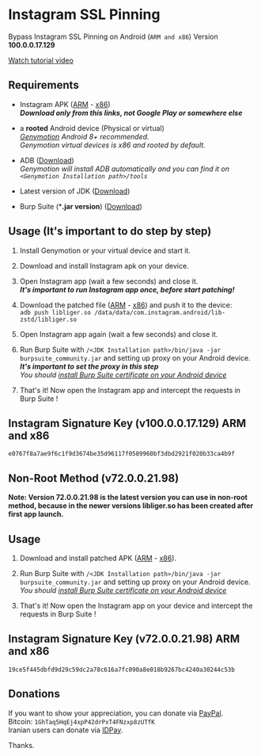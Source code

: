 # Instagram SSL Pinning
Bypass Instagram SSL Pinning on Android (`ARM and x86`) Version **100.0.0.17.129**

[Watch tutorial video](https://youtu.be/gmYzlpy2Ii4)  

Requirements
------------
* Instagram APK ([ARM](https://apkpure.com/instagram/com.instagram.android/download/161478664-APK) - [x86](https://apkpure.com/instagram/com.instagram.android/download/161478673-APK))  
  ***Download only from this links, not Google Play or somewhere else***  
  
* a **rooted** Android device (Physical or virtual)  
   *[Genymotion](https://www.genymotion.com/) Android 8+ recommended.*  
   *Genymotion virtual devices is x86 and rooted by default.*
   
* ADB ([Download](https://developer.android.com/studio/releases/platform-tools.html))  
    *Genymotion will install ADB automatically and you can find it on `<Genymotion Installation path>/tools`*
  
* Latest version of JDK ([Download](https://www.oracle.com/technetwork/java/javase/downloads/jdk11-downloads-5066655.html))

* Burp Suite (***.jar version**) ([Download](https://portswigger.net/burp/communitydownload))

Usage (**It's important to do step by step**)
-----
1. Install Genymotion or your virtual device and start it.  

2. Download and install Instagram apk on your device.  

3. Open Instagram app (wait a few seconds) and close it.  
  ***It's important to run Instagram app once, before start patching!***  
  
4. Download the patched file ([ARM](https://github.com/itsMoji/Instagram_SSL_Pinning/tree/master/arm) - [x86](https://github.com/itsMoji/Instagram_SSL_Pinning/tree/master/x86)) and push it to the device:  
  `adb push libliger.so /data/data/com.instagram.android/lib-zstd/libliger.so`  
  
5. Open Instagram app again (wait a few seconds) and close it.  
  
6. Run Burp Suite with `/<JDK Installation path>/bin/java -jar burpsuite_community.jar` and setting up proxy on your Android device.  
    ***It's important to set the proxy in this step***  
    *You should [install Burp Suite certificate on your Android device](https://distributedcompute.com/2017/12/12/tech-note-installing-burp-certificate-on-android/)* 
    
7. That's it! Now open the Instagram app and intercept the requests in Burp Suite !

Instagram Signature Key (v100.0.0.17.129) ARM and x86
----------------------------------------------------
`e0767f8a7ae9f6c1f9d3674be35d96117f0589960bf3dbd2921f020b33ca4b9f`  

Non-Root Method (v72.0.0.21.98)  
-------------------------------  
**Note: Version 72.0.0.21.98 is the latest version you can use in non-root method, because in the newer versions libliger.so has been created after first app launch.**

Usage
-----
1. Download and install patched APK ([ARM](https://github.com/itsMoji/Instagram_SSL_Pinning/tree/master/non-root/arm) - [x86](https://github.com/itsMoji/Instagram_SSL_Pinning/tree/master/non-root/x86)).  

2. Run Burp Suite with `/<JDK Installation path>/bin/java -jar burpsuite_community.jar` and setting up proxy on your Android device.  
    *You should [install Burp Suite certificate on your Android device](https://distributedcompute.com/2017/12/12/tech-note-installing-burp-certificate-on-android/)* 

3. That's it! Now open the Instagram app on your device and intercept the requests in Burp Suite !  

Instagram Signature Key (v72.0.0.21.98) ARM and x86
----------------------------------------------------
`19ce5f445dbfd9d29c59dc2a78c616a7fc090a8e018b9267bc4240a30244c53b`  


Donations
--------
If you want to show your appreciation, you can donate via [PayPal](https://www.paypal.com/cgi-bin/webscr?cmd=_donations&business=its13moji%40gmail%2ecom&lc=US&item_name=Instagram_SSL_Pinning_Donation).  
Bitcoin: `1GhTaq5HqEj4xpP42drPxT4FNzxp8zUTfK`  
Iranian users can donate via [IDPay](https://idpay.ir/itsmoji).  
  
Thanks.